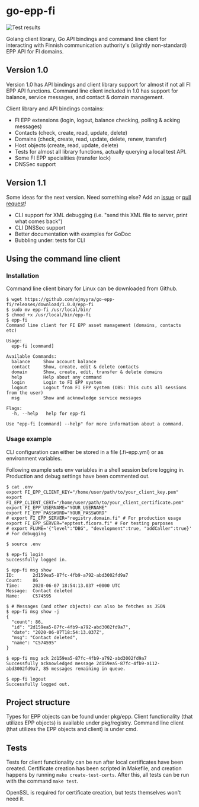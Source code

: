 # go-epp-fi
![Test results](https://github.com/ajmyyra/go-epp-fi/workflows/Tests/badge.svg)

Golang client library, Go API bindings and command line client for interacting with Finnish communication authority's (slightly non-standard) EPP API for FI domains.

## Version 1.0

Version 1.0 has API bindings and client library support for almost if not all FI EPP API functions.
Command line client included in 1.0 has support for balance, service messages, and contact & domain management.

Client library and API bindings contains:
- FI EPP extensions (login, logout, balance checking, polling & acking messages)
- Contacts (check, create, read, update, delete)
- Domains (check, create, read, update, delete, renew, transfer)
- Host objects (create, read, update, delete)
- Tests for almost all library functions, actually querying a local test API.
- Some FI EPP specialities (transfer lock)
- DNSSec support

## Version 1.1

Some ideas for the next version. Need something else? Add an [issue](https://github.com/ajmyyra/go-epp-fi/issues) or [pull request](https://github.com/ajmyyra/go-epp-fi/pulls)!

- CLI support for XML debugging (i.e. "send this XML file to server, print what comes back")
- CLI DNSSec support
- Better documentation with examples for GoDoc
- Bubbling under: tests for CLI

## Using the command line client

### Installation

Command line client binary for Linux can be downloaded from Github.

```shell script
$ wget https://github.com/ajmyyra/go-epp-fi/releases/download/1.0.0/epp-fi
$ sudo mv epp-fi /usr/local/bin/
$ chmod +x /usr/local/bin/epp-fi
$ epp-fi
Command line client for FI EPP asset management (domains, contacts etc)

Usage:
  epp-fi [command]

Available Commands:
  balance     Show account balance
  contact     Show, create, edit & delete contacts
  domain      Show, create, edit, transfer & delete domains
  help        Help about any command
  login       Login to FI EPP system
  logout      Logout from FI EPP system (OBS: This cuts all sessions from the user)
  msg         Show and acknowledge service messages

Flags:
  -h, --help   help for epp-fi

Use "epp-fi [command] --help" for more information about a command.
```

### Usage example

CLI configuration can either be stored in a file (.fi-epp.yml) or as environment variables.

Following example sets env variables in a shell session before logging in. Production and debug settings have been commented out.

```shell script
$ cat .env
export FI_EPP_CLIENT_KEY="/home/user/path/to/your_client_key.pem"
export FI_EPP_CLIENT_CERT="/home/user/path/to/your_client_certificate.pem"
export FI_EPP_USERNAME="YOUR_USERNAME"
export FI_EPP_PASSWORD="YOUR_PASSWORD"
# export FI_EPP_SERVER="registry.domain.fi" # For production usage
export FI_EPP_SERVER="epptest.ficora.fi" # For testing purposes
# export FLUME='{"level":"DBG", "development":true, "addCaller":true}' # For debugging

$ source .env

$ epp-fi login
Successfully logged in.

$ epp-fi msg show
ID:       2d159ea5-87fc-4fb9-a792-abd3002fd9a7
Count:    86
Time:     2020-06-07 18:54:13.037 +0000 UTC
Message:  Contact deleted
Name:     C574595

$ # Messages (and other objects) can also be fetches as JSON
$ epp-fi msg show -j
{
  "count": 86,
  "id": "2d159ea5-87fc-4fb9-a792-abd3002fd9a7",
  "date": "2020-06-07T18:54:13.037Z",
  "msg": "Contact deleted",
  "name": "C574595"
}

$ epp-fi msg ack 2d159ea5-87fc-4fb9-a792-abd3002fd9a7
Successfully acknowledged message 2d159ea5-87fc-4fb9-a112-abd3002fd9a7, 85 messages remaining in queue.

$ epp-fi logout
Successfully logged out.
```

## Project structure

Types for EPP objects can be found under pkg/epp.
Client functionality (that utilizes EPP objects) is available under pkg/registry.
Command line client (that utilizes the EPP objects and client) is under cmd.

## Tests

Tests for client functionality can be run after local certificates have been created.
Certificate creation has been scripted in Makefile, and creation happens by running `make create-test-certs`.
After this, all tests can be run with the command `make test`.

OpenSSL is required for certificate creation, but tests themselves won't need it.

